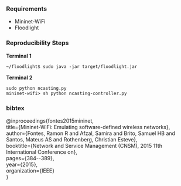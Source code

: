 ### Requirements
- Mininet-WiFi
- Floodlight 

### Reproducibility Steps

**Terminal 1**
```
~/floodlight$ sudo java -jar target/floodlight.jar
```

**Terminal 2**
```
sudo python ncasting.py
mininet-wifi> sh python ncasting-controller.py
```

### bibtex
@inproceedings{fontes2015mininet,  
  title={Mininet-WiFi: Emulating software-defined wireless networks},  
  author={Fontes, Ramon R and Afzal, Samira and Brito, Samuel HB and Santos, Mateus AS and Rothenberg, Christian Esteve},  
  booktitle={Network and Service Management (CNSM), 2015 11th International Conference on},  
  pages={384--389},  
  year={2015},  
  organization={IEEE}  
}
